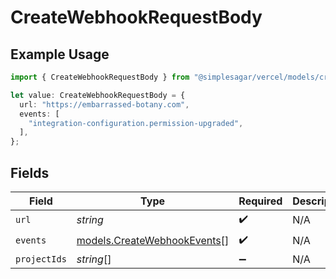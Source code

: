 # CreateWebhookRequestBody

## Example Usage

```typescript
import { CreateWebhookRequestBody } from "@simplesagar/vercel/models/createwebhookop.js";

let value: CreateWebhookRequestBody = {
  url: "https://embarrassed-botany.com",
  events: [
    "integration-configuration.permission-upgraded",
  ],
};
```

## Fields

| Field                                                            | Type                                                             | Required                                                         | Description                                                      |
| ---------------------------------------------------------------- | ---------------------------------------------------------------- | ---------------------------------------------------------------- | ---------------------------------------------------------------- |
| `url`                                                            | *string*                                                         | :heavy_check_mark:                                               | N/A                                                              |
| `events`                                                         | [models.CreateWebhookEvents](../models/createwebhookevents.md)[] | :heavy_check_mark:                                               | N/A                                                              |
| `projectIds`                                                     | *string*[]                                                       | :heavy_minus_sign:                                               | N/A                                                              |